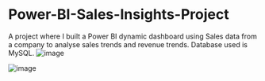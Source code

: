 # Power-BI-Sales-Insights-Project
A project where I built a Power BI dynamic dashboard using Sales data from a company to analyse sales trends and revenue trends. Database used is MySQL.
![image](https://github.com/SrivatsavaMaddali/Power-BI-Sales-Insights-Project/assets/87626654/f0d52422-9773-4bd5-b6d7-1185a0d8dbc7)



![image](https://github.com/SrivatsavaMaddali/Power-BI-Sales-Insights-Project/assets/87626654/18406757-0c8b-4909-b329-ed4c3a39474d)
